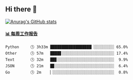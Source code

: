## Hi there 👋

[![Anurag's GitHub stats](https://github-readme-stats-orilights.vercel.app/api?username=orilights)](https://github.com/anuraghazra/github-readme-stats)

<!--
**OriLight152/OriLight152** is a ✨ _special_ ✨ repository because its `README.md` (this file) appears on your GitHub profile.

Here are some ideas to get you started:

- 🔭 I’m currently working on ...
- 🌱 I’m currently learning ...
- 👯 I’m looking to collaborate on ...
- 🤔 I’m looking for help with ...
- 💬 Ask me about ...
- 📫 How to reach me: ...
- 😄 Pronouns: ...
- ⚡ Fun fact: ...
-->

<!-- waka-box start -->
#### <a href="https://gist.github.com/92c8d5b388768c10efcba86e82b7c4fb" target="_blank">📊 每周工作报告</a>
```text
Python     🕓 3h33m ██████████████████▏░░░░░░░░░ 65.0%
Other      🕓 57m   ████▊░░░░░░░░░░░░░░░░░░░░░░░ 17.4%
Text       🕓 32m   ██▊░░░░░░░░░░░░░░░░░░░░░░░░░  9.9%
JSON       🕓 21m   █▊░░░░░░░░░░░░░░░░░░░░░░░░░░  6.4%
Go         🕓 2m    ▏░░░░░░░░░░░░░░░░░░░░░░░░░░░  0.8%
```
<!-- Powered by https://github.com/journey-ad/waka-box-go . -->
<!-- waka-box end -->
